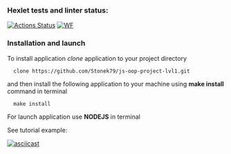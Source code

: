 ### Hexlet tests and linter status:
[![Actions Status](https://github.com/Stonek79/js-oop-project-lvl1/workflows/hexlet-check/badge.svg)](https://github.com/Stonek79/js-oop-project-lvl1/actions)
[![WF](https://github.com/Stonek79/js-oop-project-lvl1/workflows/DataValidator/badge.svg)](https://github.com/Stonek79/js-oop-project-lvl1)


### Installation and launch

To install application *clone* application to your project directory

```
  clone https://github.com/Stonek79/js-oop-project-lvl1.git
```

and then install the following application to your machine using **make install** command in terminal

```
  make install
```

For launch application use **NODEJS** in terminal

See tutorial example:

[![asciicast](https://asciinema.org/a/a96Smlw7w7KD3b4OxC1WeeDPT.svg)](https://asciinema.org/a/a96Smlw7w7KD3b4OxC1WeeDPT)
